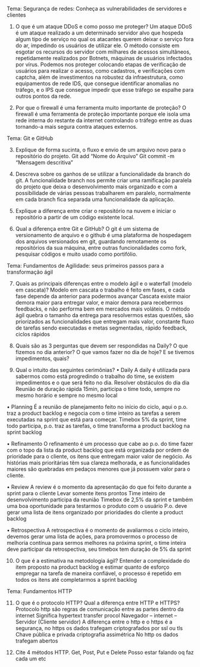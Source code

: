 Tema: Segurança de redes: Conheça as vulnerabilidades de servidores e clientes

1. O que é um ataque DDoS e como posso me proteger?
   Um ataque DDoS é um ataque realizado a um determinado servidor alvo que hospeda algum tipo de serviço no qual os atacantes querem deixar o serviço fora do ar, impedindo os usuários de utilizar ele. O método consiste em esgotar os recursos do servidor com milhares de acessos simultâneos, repetidamente realizados por Botnets, máquinas de usuários infectados por vírus.
   Podemos nos proteger colocando etapas de verificação de usuários para realizar o acesso, como cadastros, e verificações com captcha, além de investimentos na robustez da infraestrutura, como equipamentos de rede IDS, que consegue identificar anomalias no tráfego, e o IPS que consegue impedir que esse tráfego se espalhe para outros pontos da rede.

2. Por que o firewall é uma ferramenta muito importante de proteção?
   O firewall é uma ferramenta de proteção importante porque ele isola uma rede interna do restante da internet controlando o tráfego entre as duas tornando-a mais segura contra ataques externos.

Tema: Git e GitHub

3. Explique de forma sucinta, o fluxo e envio de um arquivo novo para o repositório do projeto.
   Git add “Nome do Arquivo”
   Git commit -m “Mensagem descritiva”

4. Descreva sobre os ganhos de se utilizar a funcionalidade da branch do git.
   A funcionalidade branch nos permite criar uma ramificação paralela do projeto que deixa o desenvolvimento mais organizado e com a possibilidade de várias pessoas trabalharem em paralelo, normalmente em cada branch fica separada uma funcionalidade da aplicação.

5. Explique a diferença entre criar o repositório na nuvem e iniciar o repositório a partir de um código existente local.

6. Qual a diferença entre Git e GitHub?
   O git é um sistema de versionamento de arquivo e o github é uma plataforma de hospedagem dos arquivos versionados em git, guardando remotamente os repositórios da sua máquina, entre outras funcionalidades como fork, pesquisar códigos e muito usado como portifólio.

Tema: Fundamentos de Agilidade: seus primeiros passos para a transformação ágil

7. Quais as principais diferenças entre o modelo ágil e o waterfall (modelo em cascata)?
   Modelo em cascata o trabalho é feito em fases, e cada fase depende da anterior para podermos avançar
   Cascata existe maior demora maior para entregar valor, e maior demora para recebermos feedbacks, e não performa bem em mercados mais voláteis.
   O método ágil quebra o tamanho da entrega para resolvermos estas questões, são priorizados as funcionalidades que entregam mais valor, constante fluxo de tarefas sendo executadas e metas segmentadas, rápido feedback, ciclos rápidos

8. Quais são as 3 perguntas que devem ser respondidas na Daily?
   O que fizemos no dia anterior?
   O que vamos fazer no dia de hoje?
   E se tivemos impedimentos, quais?
9. Qual o intuito das seguintes cerimônias?
   • Daily
   A daily é utilizada para sabermos como está progredindo o trabalho do time, se existem impedimentos e o que será feito no dia.
   Resolver obstáculos do dia dia
   Reunião de duração rápida 15min, participa o time todo, sempre no mesmo horário e sempre no mesmo local

• Planning
É a reunião de planejamento feito no início do ciclo, aqui o p.o. traz a product backlog e negocia com o time inteiro as tarefas a serem executadas na sprint que está para começar.
Timebox 5% da sprint, time todo participa, p.o. traz as tarefas, o time transforma a product backlog na sprint backlog

• Refinamento
O refinamento é um processo que cabe ao p.o. do time fazer com o topo da lista da product backlog que está organizada por ordem de prioridade para o cliente, os itens que entregam maior valor de negócio. As histórias mais prioritárias têm sua clareza melhorada, e as funcionalidades maiores são quebradas em pedaços menores que já possuem valor para o cliente.

• Review
A review é o momento da apresentação do que foi feito durante a sprint para o cliente
Levar somente itens prontos
Time inteiro de desenvolvimento participa da reunião
Timebox de 2,5% da sprint
e também uma boa oportunidade para testarmos o produto com o usuário
P.o. deve gerar uma lista de itens organizado por prioridades do cliente a product backlog

• Retrospectiva
A retrospectiva é o momento de avaliarmos o ciclo inteiro,
devemos gerar uma lista de ações, para promovermos o processo de melhoria contínua para sermos melhores na próxima sprint, o time inteira deve participar da retrospectiva, seu timebox tem duração de 5% da sprint

10. O que é a estimativa na metodologia ágil?
    Entender a complexidade do item proposto na product backlog e estimar quanto de esforço empregar na tarefa de maneira confiável, o processo é repetido em todos os itens até completarmos a sprint backlog

Tema: Fundamentos HTTP

11. O que é o protocolo HTTP? Qual a diferença entre HTTP e HTTPS?
    Protocolo http são regras de comunicação entre as partes dentro da internet
    Significa hypertext transfer procol
    Navegador – internet – Servidor (Cliente servidor)
    A diferença entre o http e o https é a segurança, no https os dados trafegam criptografados por ssl ou tls
    Chave pública e privada criptografia assimétrica
    No http os dados trafegam abertos

12. Cite 4 métodos HTTP.
    Get, Post, Put e Delete
    Posso estar falando oq faz cada um etc
